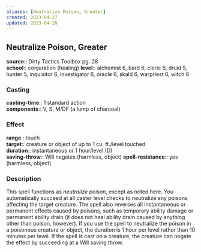 ```yaml
---
aliases: [Neutralize Poison, Greater]
created: 2023-04-27
updated: 2023-04-28
---
```


## Neutralize Poison, Greater

**source**:: Dirty Tactics Toolbox pg. 28  
**school**:: conjuration (healing)
**level**:: alchemist 6, bard 6, cleric 6, druid 5, hunter 5, inquisitor 6, investigator 6, oracle 6, skald 6, warpriest 6, witch 6

### Casting

**casting-time**:: 1 standard action  
**components**:: V, S, M/DF (a lump of charcoal)

### Effect

**range**:: touch  
**target**:: creature or object of up to 1 cu. ft./level touched  
**duration**:: instantaneous or 1 hour/level (D)  
**saving-throw**:: Will negates (harmless, object)
**spell-resistance**:: yes (harmless, object)

### Description

This spell functions as *neutralize poison*, except as noted here. You automatically succeed at all caster level checks to neutralize any poisons affecting the target creature. The spell also reverses all instantaneous or permanent effects caused by poisons, such as temporary ability damage or permanent ability drain (it does not heal ability drain caused by anything other than poison, however). If you use the spell to neutralize the poison in a poisonous creature or object, the duration is 1 hour per level rather than 10 minutes per level. If the spell is cast on a creature, the creature can negate the effect by succeeding at a Will saving throw.
